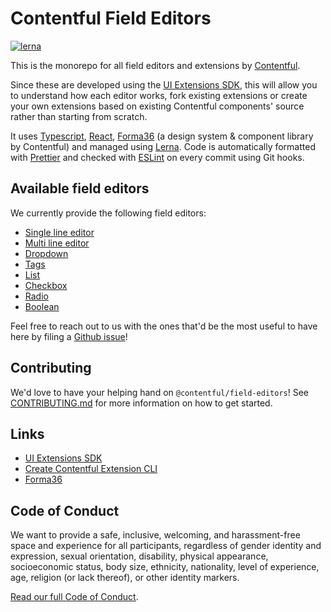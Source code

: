 # Contentful Field Editors

[![lerna](https://img.shields.io/badge/maintained%20with-lerna-cc00ff.svg)](https://lerna.js.org/)

This is the monorepo for all field editors and extensions by [Contentful][contentful].

Since these are developed using the [UI Extensions SDK][ui-extensions-sdk], this will allow you to understand how each editor works, fork existing extensions or create your own extensions based on existing Contentful components' source rather than starting from scratch.

It uses [Typescript][typescript], [React][react], [Forma36][forma36] (a design system & component library by Contentful) and managed using [Lerna][lerna]. Code is automatically formatted with [Prettier][prettier] and checked with [ESLint][eslint] on every commit using Git hooks.

## Available field editors

We currently provide the following field editors:

- [Single line editor](./packages/single-line/README.md)
- [Multi line editor](./packages/multiple-line/README.md)
- [Dropdown](./packages/dropdown/README.md)
- [Tags](./packages/tags/README.md)
- [List](./packages/list/README.md)
- [Checkbox](./packages/checkbox/README.md)
- [Radio](./packages/radio/README.md)
- [Boolean](./packages/boolean/README.md)

Feel free to reach out to us with the ones that'd be the most useful to have
here by filing a [Github issue][github-issues]!

## Contributing

We'd love to have your helping hand on `@contentful/field-editors`! See [CONTRIBUTING.md](CONTRIBUTING.md) for more information on how to get started.

## Links

- [UI Extensions SDK][ui-extensions-sdk]
- [Create Contentful Extension CLI][create-contentful-extension]
- [Forma36][forma36]

## Code of Conduct

We want to provide a safe, inclusive, welcoming, and harassment-free space and experience for all participants, regardless of gender identity and expression, sexual orientation, disability, physical appearance, socioeconomic status, body size, ethnicity, nationality, level of experience, age, religion (or lack thereof), or other identity markers.

[Read our full Code of Conduct](https://github.com/contentful-developer-relations/community-code-of-conduct).

[contentful]: https://www.contentful.com
[ui-extensions-sdk]: https://github.com/contentful/ui-extensions-sdk
[create-contentful-extension]: https://github.com/contentful/create-contentful-extension
[github-issues]: https://github.com/contentful/core-field-editors/issues
[forma36]: https://f36.contentful.com/
[typescript]: https://www.typescriptlang.org/
[react]: https://reactjs.org/
[lerna]: https://github.com/lerna/lerna
[prettier]: https://prettier.io/
[eslint]: https://eslint.org/
